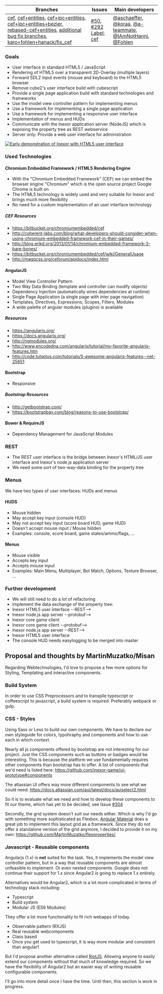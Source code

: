Branches | Issues | Main developers
-------- | ------ | ---
[cef](/inexor-game/code/tree/cef), [cef+entities](/inexor-game/code/tree/cef+entities), [cef+ipc+entities](/inexor-game/code/tree/cef+ipc+entities), [cef+ipc+entities+bezier](/inexor-game/code/tree/cef+ipc+entities+bezier), [rebased-cef+entities](/inexor-game/code/tree/rebased-cef+entities), [additional bug fix branches](/inexor-game/code/branches/all?utf8=%E2%9C%93&query=cef), [karo+fohlen+hanack/fix_cef](/inexor-game/code/tree/karo+fohlen+hanack/fix_cef) |  [#50](/inexor-game/code/issues/50), [#292](/inexor-game/code/issues/292) [Label: cef](/inexor-game/code/labels/cef) | [@aschaeffer](/aschaeffer), [@koraa](/koraa), [@a-teammate](/a-teammate), [@IAmNotHanni](/IAmNotHanni), [@Fohlen](/Fohlen)

### Goals

* User interface in standard HTML5 / JavaScript
* Rendering of HTML5 over a transparent 2D-Overlay (multiple layers)
* Forward SDL2 input events (mouse and keyboard) to the HTML5 browser
* Remove cube2's user interface build with cubescript
* Provide a single page application build with standard technologies and frameworks
* Use the model view controller pattern for implementing menus
* Use a framework for implementing a single page application
* Use a framework for implementing a responsive user interface
* Implementation of menus and HUDs
* Communicate with the Inexor application server (NodeJS) which is exposing the property tree as REST webservice
* Server only: Provide a web user interface for administration

[![Early demonstration of Inexor with HTML5 user interface](http://img.youtube.com/vi/eFMS_bXPDr8/0.jpg)](http://www.youtube.com/watch?v=eFMS_bXPDr8)


### Used Technologies

#### Chromium Embedded Framework / HTML5 Rendering Engine

* With the "Chromium Embedded Framework" (CEF) we can embed the browser engine "Chromium" which is the open source project Google Chrome is built on
* The HTML5 technology is widely used and very suitable for Inexor and brings much more flexibility
* No need for a custom implementation of an user interface technology

##### CEF Resources

* https://bitbucket.org/chromiumembedded/cef
* http://coherent-labs.com/blog/what-developers-should-consider-when-using-chromium-embedded-framework-cef-in-their-games/
* http://blog.erikd.org/2013/01/14/chromium-embedded-framework-3-bare-bones/
* https://bitbucket.org/chromiumembedded/cef/wiki/GeneralUsage
* http://magpcss.org/ceforum/apidocs/index.html

#### AngularJS

* Model View Controller Pattern
* Two Way Data Binding (template and controller can modify objects)
* Dependency Injection (automatically wires dependencies at runtime)
* Single Page Application (a single page with inter page navigation)
* Templates, Directives, Expressions, Scopes, Filters, Modules
* A wide palette of angular modules (plugins) is available

##### Resources

* https://angularjs.org/
* https://docs.angularjs.org/
* http://ngmodules.org/
* http://www.encodedna.com/angularjs/tutorial/my-favorite-angularjs-features.htm
* http://code.tutsplus.com/tutorials/5-awesome-angularjs-features--net-25651

#### Bootstrap

* Responsive 

##### Bootstrap Resources

* http://getbootstrap.com/
* https://bootstrapbay.com/blog/reasons-to-use-bootstrap/

#### Bower & RequireJS

* Dependency Management for JavaScript Modules

### REST

* The REST user interface is the bridge between Inexor's HTML/JS user interface and Inexor's node.js application server
* We need some sort of two-way-data binding for the property tree

### Menus

We have two types of user interfaces: HUDs and menus

#### HUDS

* Mouse hidden
* May accept key input (console HUD)
* May not accept key input (score board HUD, game HUD)
* Doesn't accept mouse input / Mouse hidden
* Examples: console, score board, game states/ammo/flags, ...

#### Menus

* Mouse visible
* Accepts key input
* Accepts mouse input
* Examples: Main Menu, Multiplayer, Bot Match, Options, Texture Browser, ...

### Further development

* We will still need to do a lot of refactoring
* Implement the data exchange of the property tree:
 * Inexor HTML5 user interface --REST-->
  * Inexor node.js app server --protobuf-->
   * Inexor core game client
 * Inexor core game client --protobuf-->
  * Inexor node.js app server --REST-->
   * Inexor HTML5 user interface
* The console HUD needs easylogging to be merged into master



## Proposal and thoughts by MartinMuzatko/Misan

Regarding Webtechnologies, I'd love to propose a few more options for Styling, Templating and interactive components.

### Build System

In order to use CSS Preprocessors and to transpile typescript or coffeescript to javascript, a build system is required. Preferably webpack or gulp.

### CSS - Styles

Using Sass or Less to build our own components. 
We have to declare our own styleguide for colors, typohraphy and components and how to use each in which context.

Nearly all js components offered by bootstrap are not interesting for our project. Just the CSS components such as buttons or badges would be interesting. This is because the platform we use fundamentally requires other components than bootstrap has to offer. A list of components that we'd need is listed here: https://github.com/inexor-game/ui-prototype#components

The atlassian UI offers way more different components to see what we could need: https://docs.atlassian.com/aui/latest/docs/auiselect2.html

So it is to evaluate what we need and how to develop these components to fit our theme, which has yet to be decided, see Issue [#304](https://github.com/inexor-game/code/issues/304)
 
Secondly, the grid system doesn't suit our needs either. Which is why I'd go with something more sophisticated as Flexbox. [Angular Material](https://material.angularjs.org/latest/layout/alignment) does a great job to implement this layout grid as a framework. Since they do not offer a standalone version of the grid anymore, I decided to provide it on my own: https://github.com/MartinMuzatko/flexproperties/.

### Javascript - Reusable components

Angularjs (1.x) is **not** suited for the task. Yes, it implements the model view controller pattern, but in a way that reusable components are almost unfeasible to implement. Or even nested components. Google does not continue their support for 1.x since Angular2 is going to replace 1.x entirely.

Alternatives would be Angular2, which is a lot more complicated in terms of technology stack including:
* Typescript
* Build system
* Modular JS (ES6 Modules)

They offer a lot more functionality to fit rich webapps of today.
* Observable pattern (RXJS)
* Real reusable webcomponents
* Class based
* Once you get used to typescript, it is way more modular and consistent than angular1


But I'd propose another alternative called [RiotJS](http://riotjs.com/).
Allowing anyone to easily extend our components without that much of knowledge required. So we have the flexibility of Angular2 but an easier way of writing reusable configurable components. 

I'll go into more detail once I have the time.
Until then, this section is work in progress.